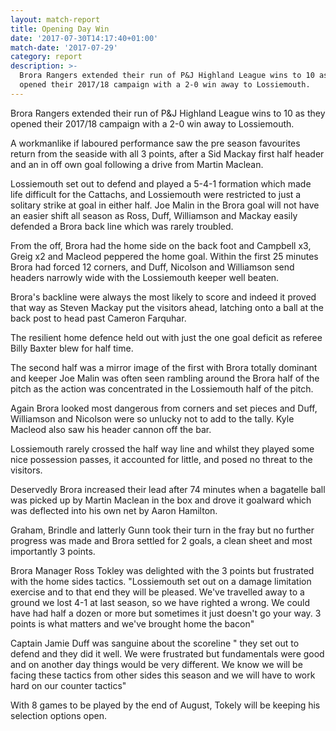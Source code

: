 ```yaml
---
layout: match-report
title: Opening Day Win
date: '2017-07-30T14:17:40+01:00'
match-date: '2017-07-29'
category: report
description: >-
  Brora Rangers extended their run of P&J Highland League wins to 10 as they
  opened their 2017/18 campaign with a 2-0 win away to Lossiemouth.
---
```

Brora Rangers extended their run of P&J Highland League wins to 10 as they opened their 2017/18 campaign with a 2-0 win away to Lossiemouth.



A workmanlike if laboured performance saw the pre season favourites return from the seaside with all 3 points, after a Sid Mackay first half header and an in off own goal following a drive from Martin Maclean.



Lossiemouth set out to defend and played a 5-4-1 formation which made life difficult for the Cattachs, and Lossiemouth were restricted to just a solitary strike at goal in either half. Joe Malin in the Brora goal will not have an easier shift all season as Ross, Duff, Williamson and Mackay easily defended a Brora back line which was rarely troubled.



From the off, Brora had the home side on the back foot and Campbell x3, Greig x2 and Macleod peppered the home goal. Within the first 25 minutes Brora had forced 12 corners, and Duff, Nicolson and Williamson send headers narrowly wide with the Lossiemouth keeper well beaten.



Brora's backline were always the most likely to score and indeed it proved that way as Steven Mackay put the visitors ahead, latching onto a ball at the back post to head past Cameron Farquhar.



The resilient home defence held out with just the one goal deficit as referee Billy Baxter blew for half time.



The second half was a mirror image of the first with Brora totally dominant and keeper Joe Malin was often seen rambling around the Brora half of the pitch as the action was concentrated in the Lossiemouth half of the pitch.



Again Brora looked most dangerous from corners and set pieces and Duff, Williamson and Nicolson were so unlucky not to add to the tally. Kyle Macleod also saw his header cannon off the bar.



Lossiemouth rarely crossed the half way line and whilst they played some nice possession passes, it accounted for little, and posed no threat to the visitors.



Deservedly Brora increased their lead after 74 minutes when a bagatelle ball was picked up by Martin Maclean in the box and drove it goalward which was deflected into his  own net by Aaron Hamilton.



Graham, Brindle and latterly Gunn took their turn in the fray but no further progress was made and Brora settled for 2 goals, a clean sheet and most importantly 3 points.



Brora Manager Ross Tokley was delighted with the 3 points but frustrated with the home sides tactics. "Lossiemouth set out on a damage limitation exercise and to that end they will be pleased. We've travelled away to a ground we lost 4-1 at last season, so we have righted a wrong. We could have had half a dozen or more but sometimes it just doesn't go your way. 3 points is what matters and we've brought home the bacon"



Captain Jamie Duff was sanguine about the scoreline " they set out to defend and they did it well. We were frustrated but fundamentals were good and on another day things would be very different. We know we will be facing these tactics from other sides this season and we will have to work hard on our counter tactics"  



With 8 games to be played by the end of August, Tokely will be keeping his selection options open.
